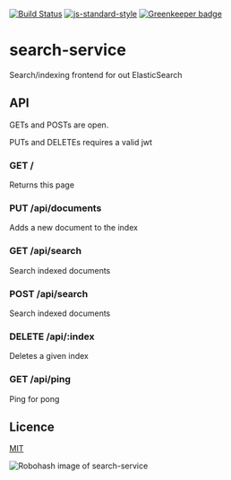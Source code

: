 [![Build Status](https://travis-ci.org/telemark/search-service.svg?branch=master)](https://travis-ci.org/telemark/search-service)
[![js-standard-style](https://img.shields.io/badge/code%20style-standard-brightgreen.svg?style=flat)](https://github.com/feross/standard)
[![Greenkeeper badge](https://badges.greenkeeper.io/telemark/micro-logs-main.svg)](https://greenkeeper.io/)

# search-service

Search/indexing frontend for out ElasticSearch

## API

GETs and POSTs are open.

PUTs and DELETEs requires a valid jwt

### GET /

Returns this page

### PUT /api/documents

Adds a new document to the index

### GET /api/search

Search indexed documents

### POST /api/search

Search indexed documents

### DELETE /api/:index

Deletes a given index

### GET /api/ping

Ping for pong

## Licence

[MIT](LICENSE)

![Robohash image of search-service](https://robots.kebabstudios.party/search-service.png "Robohash image of search-service")